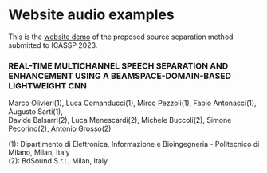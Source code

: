# Website audio examples
This is the [website demo](https://polimi-ispl.github.io/beamspace_cnn_speech_separation.github.io/) of the proposed source separation method submitted to ICASSP 2023.

### REAL-TIME MULTICHANNEL SPEECH SEPARATION AND ENHANCEMENT USING A BEAMSPACE-DOMAIN-BASED LIGHTWEIGHT CNN
Marco Olivieri(1), Luca Comanducci(1), Mirco Pezzoli(1), Fabio Antonacci(1), Augusto Sarti(1), <br>
Davide Balsarri(2), Luca Menescardi(2), Michele Buccoli(2), Simone Pecorino(2), Antonio Grosso(2)

(1): Dipartimento di Elettronica, Informazione e Bioingegneria - Politecnico di Milano, Milan, Italy <br>
(2): BdSound S.r.l., Milan, Italy
